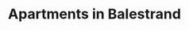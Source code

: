 ---
title: Apartments
menu:
  main:
    weight: 2
    name: Apartments

description: Our apartments are located centrally in Balestrand. With calm and quiet surroundings and an amazing view of the fjord. Balestrand offers beautiful scenery and high mountains with fantastic hiking opportunities. With short distances to grocery stores, tourist information and hiking opurtunities this is a perfect base for a longer stay.

title: Apartments in Balestrand
intro: We use Airbnb for booking, below we have listed our apartments available for rental.
intro-button-text: Click for more practical info

apartments:
- title: Holmen 19B
  desc: "New apartment in the center of Balestrand for 8 people. (Possibility of 2 extra guests at extra cost). 4 bedrooms (optional if you want a single or double bed). Cot available. The apartment has a large balcony and a small balcony on the top floor. NOTE: Stairs to front door."
  
  details:
    - "8 persons"
    - "- 4 bedrooms"
    - "- 193 sq.m"

  images: 
    - /images/apartments/holmen-19b.jpg
    - /images//IMG_6374.jpeg
    - /images//IMG_6372.jpeg
    - /images//IMG_6386.jpeg 
    - /images/apartments/holmen-19b-1-kitchen.webp
    - /images/apartments/holmen-19b-2-kitchen.jpg  
    - /images/apartments/holmen-19b-3-livingroom.jpg
    - /images/apartments/holmen-19b-4-livingroom.jpg
    - /images/apartments/holmen-19b-5-bedroom.jpg
    - /images/apartments/holmen-19b-6-bathroom.webp
    - /images/apartments/holmen-19b-7-bathroom.webp
    - /images/apartments/holmen-19b-10-bedroom.jpg
    - /images/apartments/holmen-19b-11-bedroom.webp
    - /images/apartments/holmen-19b-14-bedroom.webp
    - /images/apartments/holmen-19b-16-floor.webp
    - /images/apartments/holmen-19b-17-floor.webp
  link: https://airbnb.no/rooms/29767798
  alt: apartment central balcony family single room double room furnished

- title: Holmen 19A
  desc: "New apartment in Balestrand center for 4 people. 2 bedrooms, (optional if you want single beds or double bed).
Travel cot available. One extra guest in the extra bed.
The apartment has a large balcony with several seats."
  details:
    - "4 persons"
    - "- 2 bedrooms"
    - "- 134 sq.m"

  images:
    - /images/apartments/holmen-19a.jpg
    - /images/apartments/holmen-19a-11-view-kopi.jpg
    - /images/IMG_6390.jpeg
    - /images/apartments/holmen-19a-3-livingroom.webp
    - /images/apartments/holmen-19a-4-livingroom.webp
    - /images/apartments/holmen-19a-5-kitchen.webp
    - /images/apartments/holmen-19a-5-bathroom.webp
    - /images/apartments/holmen-19a-6-bathroom.webp
    - /images/apartments/holmen-19a-7-bedroom.webp    
    - /images/apartments/holmen-19a-8-bedroom.webp
    - /images/apartments/holmen-19a-2-floor.webp

  link: https://airbnb.no/rooms/25425181
  alt: apartment central balcony family single room double room furnished
---